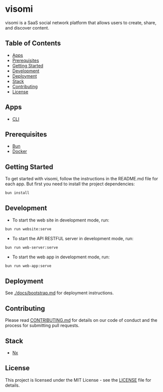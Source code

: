 # visomi

visomi is a SaaS social network platform that allows users to create, share, and discover content.

## Table of Contents

- [Apps](#apps)
- [Prerequisites](#prerequisites)
- [Getting Started](#getting-started)
- [Development](#development)
- [Deployment](#deployment)
- [Stack](#stack)
- [Contributing](#contributing)
- [License](#license)

## Apps

- [CLI](./apps/cli/README.md)

## Prerequisites

- [Bun](https://bun.sh/)
- [Docker](https://www.docker.com/)

## Getting Started

To get started with visomi, follow the instructions in the README.md file for each app. But first you need to install the project dependencies:

```bash
bun install
```

## Development

- To start the web site in development mode, run:

```bash
bun run website:serve
```

- To start the API RESTFUL server in development mode, run:

```bash
bun run web-server:serve
```

- To start the web app in development mode, run:

```bash
bun run web-app:serve
```

## Deployment

See [./docs/bootstrap.md](./docs/bootstrap.md) for deployment instructions.

## Contributing

Please read [CONTRIBUTING.md](CONTRIBUTING.md) for details on our code of conduct and the process for submitting pull requests.

## Stack

- [Nx](https://nx.dev/)

## License

This project is licensed under the MIT License - see the [LICENSE](LICENSE) file for details.
